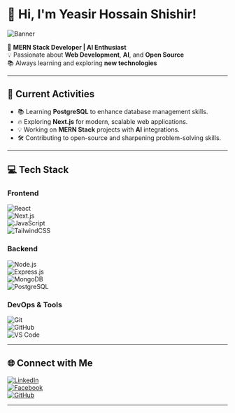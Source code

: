 # **👋 Hi, I'm Yeasir Hossain Shishir!**  
![Banner](https://i.ibb.co.com/8nC6ySWS/big-github-banner.png) 


🚀 **MERN Stack Developer | AI Enthusiast**  
💡 Passionate about **Web Development**, **AI**, and **Open Source**  
📚 Always learning and exploring **new technologies**  




---

## **🚀 Current Activities**  
- 📚 Learning **PostgreSQL** to enhance database management skills.  
- 🔥 Exploring **Next.js** for modern, scalable web applications.  
- 💡 Working on **MERN Stack** projects with **AI** integrations.  
- 🛠️ Contributing to open-source and sharpening problem-solving skills.  

---

## **💻 Tech Stack**  

### **Frontend**  
![React](https://img.shields.io/badge/React-61DAFB?style=for-the-badge&logo=react&logoColor=white)  
![Next.js](https://img.shields.io/badge/Next.js-000000?style=for-the-badge&logo=nextdotjs&logoColor=white)  
![JavaScript](https://img.shields.io/badge/JavaScript-F7DF1E?style=for-the-badge&logo=javascript&logoColor=black)  
![TailwindCSS](https://img.shields.io/badge/TailwindCSS-38B2AC?style=for-the-badge&logo=tailwindcss&logoColor=white)  

### **Backend**  
![Node.js](https://img.shields.io/badge/Node.js-43853D?style=for-the-badge&logo=node.js&logoColor=white)  
![Express.js](https://img.shields.io/badge/Express.js-000000?style=for-the-badge&logo=express&logoColor=white)  
![MongoDB](https://img.shields.io/badge/MongoDB-47A248?style=for-the-badge&logo=mongodb&logoColor=white)  
![PostgreSQL](https://img.shields.io/badge/PostgreSQL-316192?style=for-the-badge&logo=postgresql&logoColor=white)  

### **DevOps & Tools**  
![Git](https://img.shields.io/badge/Git-F05032?style=for-the-badge&logo=git&logoColor=white)  
![GitHub](https://img.shields.io/badge/GitHub-181717?style=for-the-badge&logo=github&logoColor=white)  
![VS Code](https://img.shields.io/badge/VS%20Code-007ACC?style=for-the-badge&logo=visual-studio-code&logoColor=white)  

---




## **🌐 Connect with Me**  

[![LinkedIn](https://img.shields.io/badge/LinkedIn-0A66C2?style=for-the-badge&logo=linkedin&logoColor=white)](https://www.linkedin.com/in/yeasir-hossain-shishir-700a11228/)  
[![Facebook](https://img.shields.io/badge/Facebook-1877F2?style=for-the-badge&logo=facebook&logoColor=white)](https://www.facebook.com/subro.shishir)  
[![GitHub](https://img.shields.io/badge/GitHub-181717?style=for-the-badge&logo=github&logoColor=white)](https://github.com/shishir-yh)  

---

